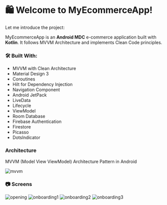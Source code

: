 # 🛍️ Welcome to MyEcommerceApp!
Let me introduce the project:

MyEcommerceApp is an **Android MDC** e-commerce application built with **Kotlin**.
It follows MVVM Architecture and implements Clean Code principles.

### 🛠 Built With:
- MVVM with Clean Architecture
- Material Design 3
- Coroutines
- Hilt for Dependency Injection
- Navigation Component
- Android JetPack
- LiveData
- Lifecycle
- ViewModel
- Room Database
- Firebase Authentication
- Firestore
- Picasso
- DotsIndicator

### Architecture
MVVM (Model View ViewModel) Architecture Pattern in Android

![mvvm](https://github.com/user-attachments/assets/4d3d3fae-41ef-49ef-8402-1d2fe8900f35)

### 📷 Screens

![opening](https://github.com/user-attachments/assets/2dc4978c-ffbc-4990-b45f-547328b84b1b)
![onboarding1](https://github.com/user-attachments/assets/157dcf48-819c-4aef-b075-42f215f34074)
![onboarding2](https://github.com/user-attachments/assets/849f1dec-8cbc-437c-b43d-e2541b9c177a)
![onboarding3](https://github.com/user-attachments/assets/3da31227-35e4-44cc-9aaf-bae79927ede4)


